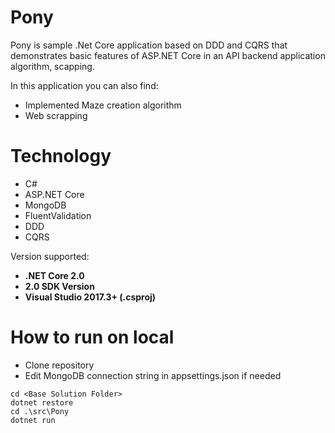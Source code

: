 # Pony
Pony is sample .Net Core application based on DDD and CQRS that demonstrates basic features of ASP.NET Core in an API backend application algorithm, scapping.

In this application you can also find:
 - Implemented Maze creation algorithm
 - Web scrapping 
 
# Technology
- C#
- ASP.NET Core
- MongoDB
- FluentValidation
- DDD
- CQRS

Version supported:  
* **.NET Core 2.0**
* **2.0 SDK Version**
* **Visual Studio 2017.3+ (.csproj)**

# How to run on local

- Clone repository
- Edit MongoDB connection string in appsettings.json if needed
```
cd <Base Solution Folder>
dotnet restore
cd .\src\Pony
dotnet run
```


